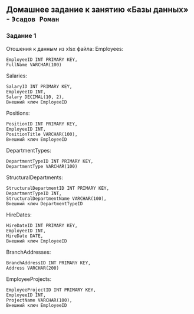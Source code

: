 Домашнее задание к занятию «Базы данных» - `Эсадов Роман`
---
### Задание 1
Отошения к данным из xlsx файла:
Employees:

    EmployeeID INT PRIMARY KEY,
    FullName VARCHAR(100)

Salaries:

    SalaryID INT PRIMARY KEY,
    EmployeeID INT,
    Salary DECIMAL(10, 2),
    Внешний ключ EmployeeID

Positions:

    PositionID INT PRIMARY KEY,
    EmployeeID INT,
    PositionTitle VARCHAR(100),
    Внешний ключ EmployeeID

DepartmentTypes:

    DepartmentTypeID INT PRIMARY KEY,
    DepartmentType VARCHAR(100)


StructuralDepartments:

    StructuralDepartmentID INT PRIMARY KEY,
    DepartmentTypeID INT,
    StructuralDepartmentName VARCHAR(100),
    Внешний ключ DepartmentTypeID

HireDates:

    HireDateID INT PRIMARY KEY,
    EmployeeID INT,
    HireDate DATE,
    Внешний ключ EmployeeID

BranchAddresses:

    BranchAddressID INT PRIMARY KEY,
    Address VARCHAR(200)

EmployeeProjects:

    EmployeeProjectID INT PRIMARY KEY,
    EmployeeID INT,
    ProjectName VARCHAR(100),
    Внешний ключ EmployeeID
